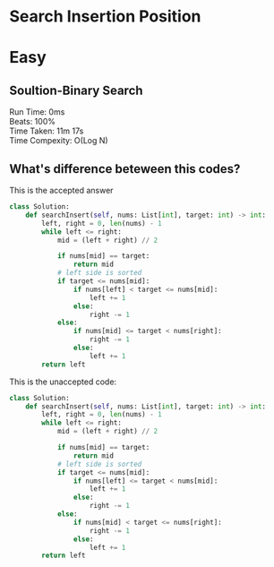 Search Insertion Position
=========
# Easy
## Soultion-Binary Search
Run Time: 0ms        
Beats: 100%      
Time Taken: 11m 17s      
Time Compexity: O(Log N)

## What's difference beteween this codes?  
This is the accepted answer  
```python
class Solution:
    def searchInsert(self, nums: List[int], target: int) -> int:
        left, right = 0, len(nums) - 1
        while left <= right:
            mid = (left + right) // 2

            if nums[mid] == target:
                return mid
            # left side is sorted
            if target <= nums[mid]:
                if nums[left] < target <= nums[mid]:
                    left += 1
                else:
                    right -= 1
            else:
                if nums[mid] <= target < nums[right]:
                    right -= 1
                else:
                    left += 1
        return left

```
This is the unaccepted code:  
```python
class Solution:
    def searchInsert(self, nums: List[int], target: int) -> int:
        left, right = 0, len(nums) - 1
        while left <= right:
            mid = (left + right) // 2

            if nums[mid] == target:
                return mid
            # left side is sorted
            if target <= nums[mid]:
                if nums[left] <= target < nums[mid]:
                    left += 1
                else:
                    right -= 1
            else:
                if nums[mid] < target <= nums[right]:
                    right -= 1
                else:
                    left += 1
        return left
```
